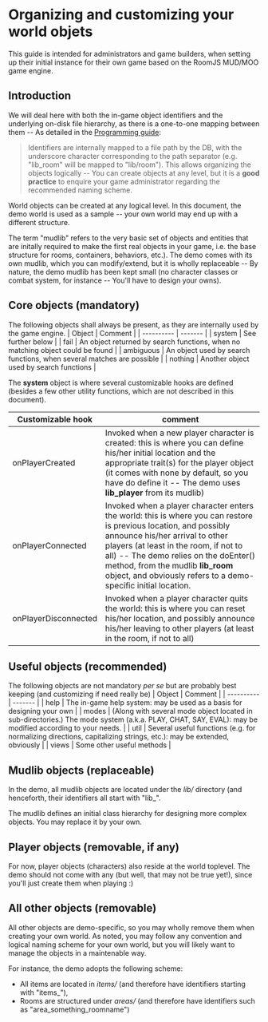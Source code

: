 # Organizing and customizing your world objets

This guide is intended for administrators and game builders, when setting up their initial instance for their own game based on the RoomJS MUD/MOO game engine.

## Introduction
We will deal here with both the in-game object identifiers and the underlying on-disk file hierarchy, as there is a one-to-one mapping between them -- As detailed in the  [Programming guide](PROGRAMMING.md):

> Identifiers are internally mapped to a file path by the DB, with the underscore character
> corresponding to the path separator (e.g. "lib_room" will be mapped to "lib/room"). This allows
> organizing the objects logically -- You can create objects at any level, but it is a **good practice**
>to enquire your game administrator regarding the recommended naming scheme.

World objects can be created at any logical level. In this document, the demo world is used as a sample -- your own world may end up with a different structure.

The term "mudlib" refers to the very basic set of objects and entities that are initally required to make the first real objects in your game, i.e. the base structure for rooms, containers, behaviors, etc.). The demo comes with its own mudlib, which you can modify/extend, but it is wholly replaceable -- By nature, the demo mudlib has been kept small (no character classes or combat system, for instance -- You'll have to design your owns).

## Core objects (mandatory)
The following objects shall always be present, as they are internally used by the game engine.
| Object     | Comment |
| ---------- | ------- |
| system     | See further below |
| fail       | An object returned by search functions, when no matching object could be found |
| ambiguous  | An object used by search functions, when several matches are possible |
| nothing    | Another object used by search functions |

The **system** object is where several customizable hooks are defined (besides a few other utility functions, which are not described in this document).

| Customizable hook    | comment |
| -------------------- | ------- |
| onPlayerCreated | Invoked when a new player character is created: this is where you can define his/her initial location and the appropriate trait(s) for the player object (it comes with none by default, so you have do define it -- The demo uses **lib_player** from its mudlib) |
| onPlayerConnected | Invoked when a player character enters the world: this is where you can restore is previous location, and possibly announce his/her arrival to other players (at least in the room, if not to all) -- The demo relies on the doEnter() method, from the mudlib **lib_room** object, and obviously refers to a demo-specific initial location. |
| onPlayerDisconnected | Invoked when a player character quits the world: this is where you can reset his/her location, and possibly announce his/her leaving to other players (at least in the room, if not to all) |

## Useful objects (recommended)
The following objects are not mandatory *per se* but are probably best keeping (and customizing if need really be)
| Object     | Comment |
| ---------- | ------- |
| help       | The in-game help system: may be used as a basis for designing your own |
| modes      | (Along with several mode object located in sub-directories.) The mode system (a.k.a. PLAY, CHAT, SAY, EVAL): may be modified according to your needs. |
| util  | Several useful functions (e.g. for normalizing directions, capitalizing strings, etc.): may be extended, obviously |
| views  | Some other useful methods |

## Mudlib objects (replaceable)

In the demo, all mudlib objects are located under the *lib/* directory (and henceforth, their identifiers all start with "lib_".

The mudlib defines an initial class hierarchy for designing more complex objects. You may replace it by your own.

## Player objects (removable, if any)

For now, player objects (characters) also reside at the world toplevel.
The demo should not come with any (but well, that may not be true yet!), since you'll just create them when playing :)

## All other objects (removable)

All other objects are demo-specific, so you may wholly remove them when creating your own world. As noted, you may follow any convention and logical naming scheme for your own world, but you will likely want to manage the objects in a maintenable way. 

For instance, the demo adopts the following scheme:
- All items are located in *items/* (and therefore have identifiers starting with "items_"),
- Rooms are structured under *areas/* (and therefore have identifiers such as "area_something_roomname")

 




